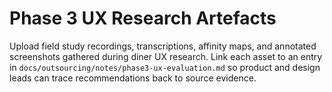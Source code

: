 # Phase 3 UX Research Artefacts

Upload field study recordings, transcriptions, affinity maps, and annotated screenshots gathered during diner UX research. Link each asset to an entry in `docs/outsourcing/notes/phase3-ux-evaluation.md` so product and design leads can trace recommendations back to source evidence.
